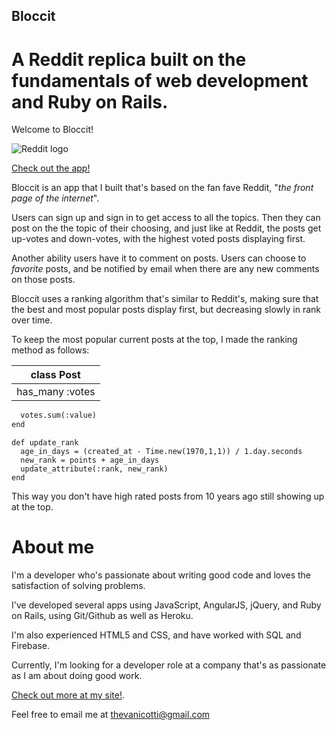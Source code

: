 ## Bloccit

# A Reddit replica built on the fundamentals of web development and Ruby on Rails.

Welcome to Bloccit!

![Reddit logo](https://img.clipartfest.com/436e053b7393439efe1feeef7c46b1ce_social-redditsvg-4k-clipart-reddit_512-512.svg)

[Check out the app!](https://salty-plains-24479.herokuapp.com/)

Bloccit is an app that I built that's based on the fan fave Reddit, "*the front page of the internet*".

Users can sign up and sign in to get access to all the topics. Then they can post on the the topic of their choosing, and just like at Reddit, the posts get up-votes and down-votes, with the highest voted posts displaying first.

Another ability users have it to comment on posts. Users can choose to *favorite* posts, and be notified by email when there are any new comments on those posts.

Bloccit uses a ranking algorithm that's similar to Reddit's, making sure that the best and most popular posts display first, but decreasing slowly in rank over time.

To keep the most popular current posts at the top, I made the ranking method as follows:

|class Post|
|---|
|has_many :votes|

```def points
  votes.sum(:value)
end
```
```
def update_rank
  age_in_days = (created_at - Time.new(1970,1,1)) / 1.day.seconds
  new_rank = points + age_in_days
  update_attribute(:rank, new_rank)
end
```

This way you don't have high rated posts from 10 years ago still showing up at the top.

# About me

I'm a developer who's passionate about writing good code and loves the satisfaction of solving problems.

I've developed several apps using JavaScript, AngularJS, jQuery, and Ruby on Rails, using Git/Github as well as Heroku.

I'm also experienced HTML5 and CSS, and have worked with SQL and Firebase.

Currently, I'm looking for a developer role at a company that's as passionate as I am about doing good work.

[Check out more at my site!](stevevancott.com).

Feel free to email me at thevanicotti@gmail.com
